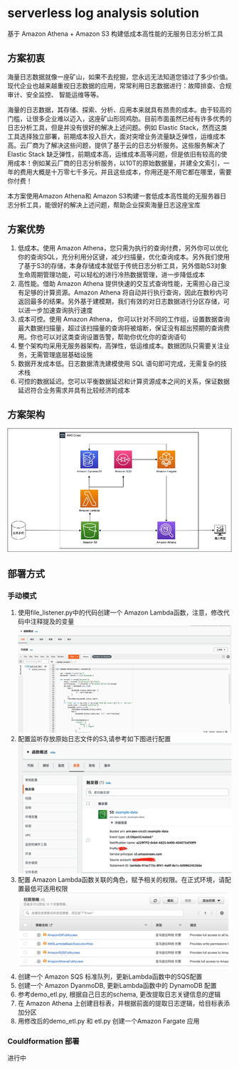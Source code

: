 # serverless log analysis solution
基于 Amazon Athena + Amazon S3 构建低成本高性能的无服务日志分析工具

## 方案初衷

海量日志数据就像一座矿山，如果不去挖掘，您永远无法知道您错过了多少价值。现代企业也越来越重视日志数据的应用，常常利用日志数据进行：故障排查、合规审计、安全监控、 智能运维等等。

海量的日志数据，其存储、探索、分析、应用本来就具有昂贵的成本。由于较高的门槛，让很多企业难以迈入，这座矿山形同鸡肋。目前市面虽然已经有许多优秀的日志分析工具，但是并没有很好的解决上述问题。例如 Elastic Stack，然而这类工具选择独立部署，前期成本投入巨大，面对突增业务流量缺乏弹性，运维成本高。云厂商为了解决这些问题，提供了基于云的日志分析服务。这些服务解决了 Elastic Stack 缺乏弹性，前期成本高，运维成本高等问题，但是依旧有较高的使用成本！例如某云厂商的日志分析服务，以10T的原始数据量，并建全文索引，一年的费用大概是十万零七千多元，并且这些成本，你用还是不用它都在哪里，需要你付费！

本方案使用Amazon Athena和 Amazon S3构建一套低成本高性能的无服务器日志分析工具，能很好的解决上述问题，帮助企业探索海量日志这座宝库


## 方案优势

1. 低成本。使用 Amazon Athena，您只需为执行的查询付费，另外你可以优化你的查询SQL，充分利用分区键，减少扫描量，优化查询成本。另外我们使用了基于S3的存储，本身存储成本就低于传统日志分析工具，另外借助S3对象生命周期管理功能，可以轻松的进行冷热数据管理，进一步降低成本
2. 高性能。借助 Amazon Athena 提供快速的交互式查询性能，无需担心自己没有足够的计算资源。Amazon Athena 将自动并行执行查询，因此在数秒内可返回最多的结果。另外基于建模期，我们有效的对日志数据进行分区存储，可以进一步加速查询执行速度
3. 成本可控。使用 Amazon Athena， 你可以针对不同的工作组，设置数据查询最大数据扫描量，超过该扫描量的查询将被熔断，保证没有超出预期的查询费用。你也可以对这类查询设置告警，帮助你优化你的查询语句
4. 整个架构均采用无服务器架构，高弹性，低运维成本。数据团队只需要关注业务，无需管理底层基础设施
5. 数据开发成本低。日志数据清洗建模使用 SQL 语句即可完成，无需复杂的技术栈
6. 可控的数据延迟。您可以平衡数据延迟和计算资源成本之间的关系，保证数据延迟符合业务需求并具有比较经济的成本

## 方案架构
![架构](/assets/arch.jpg)

## 部署方式
### 手动模式
1. 使用file_listener.py中的代码创建一个 Amazon Lambda函数，注意，修改代码中注释提及的变量
![Lambda](/assets/lambda.png)
2. 配置监听存放原始日志文件的S3,请参考如下图进行配置
![触发器](/assets/s3_trigger.png)
3. 配置 Amazon Lambda函数关联的角色，赋予相关的权限。在正式环境，请配置最低可适用权限
![权限](/assets/permissions.png)
4. 创建一个 Amazon SQS 标准队列，更新Lambda函数中的SQS配置
5. 创建一个 Amazon DyanmoDB, 更新Lambda函数中的 DynamoDB 配置
6. 参考demo_etl.py, 根据自己日志的schema, 更改提取日志关键信息的逻辑
7. 在 Amazon Athena 上创建目标表，并根据前面的提取日志逻辑，给目标表添加分区
9. 用修改后的demo_etl.py 和 etl.py 创建一个Amazon Fargate 应用

### Couldformation 部署
进行中




